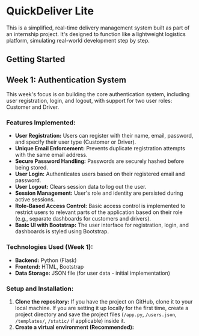 # QuickDeliver Lite

This is a simplified, real-time delivery management system built as part of an internship project. It's designed to function like a lightweight logistics platform, simulating real-world development step by step.

## Getting Started

## Week 1: Authentication System

This week's focus is on building the core authentication system, including user registration, login, and logout, with support for two user roles: Customer and Driver.

### Features Implemented:

*   **User Registration:** Users can register with their name, email, password, and specify their user type (Customer or Driver).
*   **Unique Email Enforcement:** Prevents duplicate registration attempts with the same email address.
*   **Secure Password Handling:** Passwords are securely hashed before being stored.
*   **User Login:** Authenticates users based on their registered email and password.
*   **User Logout:** Clears session data to log out the user.
*   **Session Management:** User's role and identity are persisted during active sessions.
*   **Role-Based Access Control:** Basic access control is implemented to restrict users to relevant parts of the application based on their role (e.g., separate dashboards for customers and drivers).
*   **Basic UI with Bootstrap:** The user interface for registration, login, and dashboards is styled using Bootstrap.

### Technologies Used (Week 1):

*   **Backend:** Python (Flask)
*   **Frontend:** HTML, Bootstrap
*   **Data Storage:** JSON file (for user data - initial implementation)

### Setup and Installation:

1.  **Clone the repository:** If you have the project on GitHub, clone it to your local machine. If you are setting it up locally for the first time, create a project directory and save the project files (`/app.py`, `/users.json`, `/templates/`, `/static/` if applicable) inside it.
2.  **Create a virtual environment (Recommended):**
